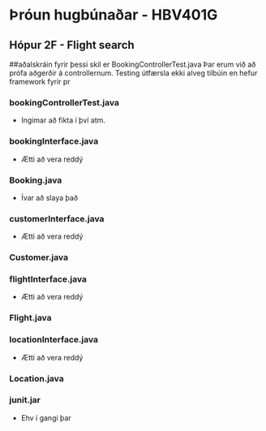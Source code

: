 # Þróun hugbúnaðar - HBV401G

## Hópur 2F - Flight search

##aðalskráin fyrir þessi skil er BookingControllerTest.java
Þar erum við að prófa aðgerðir á controllernum.
Testing útfærsla ekki alveg tilbúin en hefur framework fyrir pr

### bookingControllerTest.java
- Ingimar að fikta í því atm. 

### bookingInterface.java
- Ætti að vera reddý

### Booking.java
- Ívar að slaya það

### customerInterface.java
- Ætti að vera reddý

### Customer.java


### flightInterface.java
- Ætti að vera reddý

### Flight.java


### locationInterface.java
- Ætti að vera reddý

### Location.java


### junit.jar
- Ehv í gangi þar


